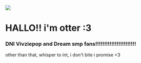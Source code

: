 ![](https://media1.tenor.com/m/S7bXFNe6tI4AAAAd/iruma-mairimashita-iruma-kun.gif)
# HALLO!! i'm otter :3
### DNI Vivziepop and Dream smp fans!!!!!!!!!!!!!!!!!!!!!!!
other than that, whisper to int, i don't bite i promise <3
